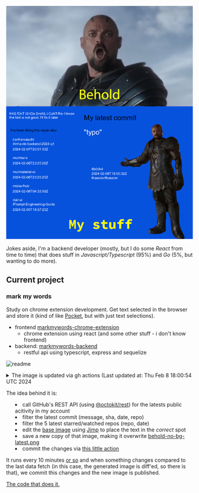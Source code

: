 ![behold my stuff](./behold-no-bg-latest.png)

Jokes aside, I'm a backend developer (mostly, but I do some *React* from time to time) that does stuff in *Javascript/Typescript* (95%) and *Go* (5%, but wanting to do more).

## Current project

### mark my words
Study on chrome extension development.
Get text selected in the browser and store it (kind of like [Pocket](https://getpocket.com), but with just text selections).

- frontend [markmywords-chrome-extension](https://github.com/thassiov/markmywords-chrome-extension)
    - chrome extension using react (and some other stuff - i don't know frontend)
- backend: [markmywords-backend](https://github.com/thassiov/markmywords-backend)
    - restful api using typescript, express and sequelize

![readme](https://github.com/thassiov/thassiov/actions/workflows/readme.yml/badge.svg)
<details>
  <summary>The image is updated via gh actions (Last updated at: Thu Feb  8 18:00:54 UTC 2024
  
  The idea behind it is:
  - call GitHub's REST API (using [@octokit/rest](https://octokit.github.io/rest.js/v20)) for the latests public acitivity in my account
  - filter the latest commit (message, sha, date, repo)
  - filter the 5 latest starred/watched repos (repo, date)
  - edit the [base image](./behold-no-bg.png) using [Jimp](https://github.com/jimp-dev/jimp) to place the text in the _correct_ spot
  - save a new copy of that image, making it overwrite [behold-no-bg-latest.png](./behold-no-bg-latest.png)
  - commit the changes via [this little action](.github/workflows/readme.yml)

  It runs every 10 minutes [or so](https://docs.github.com/en/actions/using-workflows/events-that-trigger-workflows#schedule) and when something changes compared to the last data fetch (in this case, the generated image is diff'ed, so there is that), we commit this changes and the new image is published.

  [The code that does it.](./src/index.ts)
</details>

